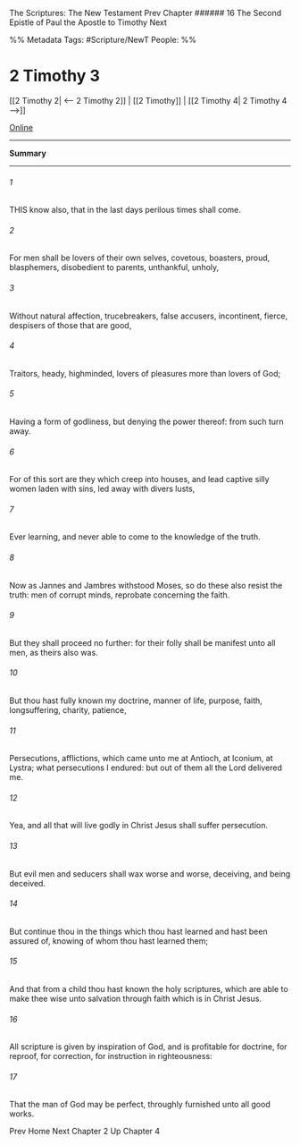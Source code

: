 The Scriptures: The New Testament
Prev
Chapter ###### 16
The Second Epistle of Paul the Apostle to Timothy
Next

%% Metadata
Tags: #Scripture/NewT
People: 
%%
# 2 Timothy 3
[[2 Timothy 2| <-- 2 Timothy 2]] | [[2 Timothy]] | [[2 Timothy 4| 2 Timothy 4 -->]]

[Online](https://churchofjesuschrist.org/study/scriptures/nt/2-tim/3?lang=eng)

---
__Summary__



---
###### 1
THIS know also, that in the last days perilous times shall come.
###### 2
For men shall be lovers of their own selves, covetous, boasters, proud, blasphemers, disobedient to parents, unthankful, unholy,
###### 3
Without natural affection, trucebreakers, false accusers, incontinent, fierce, despisers of those that are good,
###### 4
Traitors, heady, highminded, lovers of pleasures more than lovers of God;
###### 5
Having a form of godliness, but denying the power thereof: from such turn away.
###### 6
For of this sort are they which creep into houses, and lead captive silly women laden with sins, led away with divers lusts,
###### 7
Ever learning, and never able to come to the knowledge of the truth.
###### 8
Now as Jannes and Jambres withstood Moses, so do these also resist the truth: men of corrupt minds, reprobate concerning the faith.
###### 9
But they shall proceed no further: for their folly shall be manifest unto all men, as theirs also was.
###### 10
But thou hast fully known my doctrine, manner of life, purpose, faith, longsuffering, charity, patience,
###### 11
Persecutions, afflictions, which came unto me at Antioch, at Iconium, at Lystra; what persecutions I endured: but out of them all the Lord delivered me.
###### 12
Yea, and all that will live godly in Christ Jesus shall suffer persecution.
###### 13
But evil men and seducers shall wax worse and worse, deceiving, and being deceived.
###### 14
But continue thou in the things which thou hast learned and hast been assured of, knowing of whom thou hast learned them;
###### 15
And that from a child thou hast known the holy scriptures, which are able to make thee wise unto salvation through faith which is in Christ Jesus.
###### 16
All scripture is given by inspiration of God, and is profitable for doctrine, for reproof, for correction, for instruction in righteousness:
###### 17
That the man of God may be perfect, throughly furnished unto all good works.

Prev
Home
Next
Chapter 2
Up
Chapter 4



